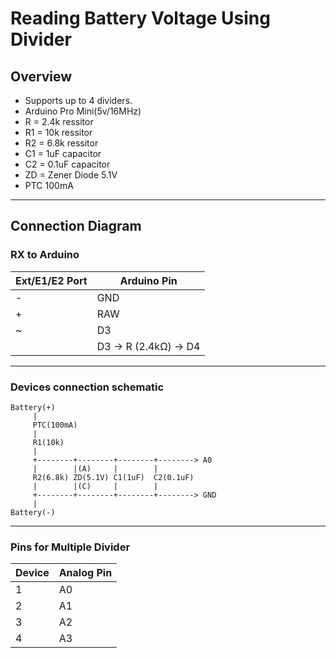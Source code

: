# Reading Battery Voltage Using Divider

## Overview
- Supports up to 4 dividers.
- Arduino Pro Mini(5v/16MHz)
- R = 2.4k ressitor
- R1 = 10k ressitor
- R2 = 6.8k ressitor
- C1 = 1uF capacitor
- C2 = 0.1uF capacitor
- ZD = Zener Diode 5.1V
- PTC 100mA
---

## Connection Diagram

### **RX to Arduino**
| Ext/E1/E2 Port   | Arduino Pin         |
|----------|---------------------|
| -      | GND                 |
| +      | RAW                 |
| ~   | D3                  |
|         | D3 → R (2.4kΩ) → D4 |


---

### **Devices connection schematic**

```
Battery(+)
     |
     PTC(100mA)
     |
     R1(10k)
     |  
     +--------+--------+--------+--------> A0
     |        |(A)     |        |
     R2(6.8k) ZD(5.1V) C1(1uF)  C2(0.1uF)
     |        |(C)     |        |
     +--------+--------+--------+--------> GND
     |
Battery(-)

```
---

### **Pins for Multiple Divider**
| Device | Analog Pin |
|--------|--------|
| 1      | A0    |
| 2      | A1    |
| 3      | A2    |
| 4      | A3    |
